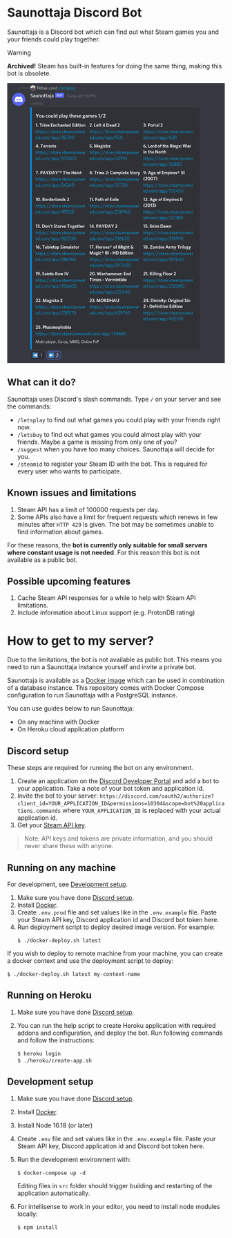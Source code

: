 # Saunottaja Discord Bot

Saunottaja is a Discord bot which can find out what Steam games you and your friends could play together.

> [!WARNING]
> **Archived!** Steam has built-in features for doing the same thing, making this bot is obsolete.

![Saunottaja letsplay command](doc/saunottaja-discord-bot.png)

## What can it do?

Saunottaja uses Discord's slash commands. Type `/` on your server and see the commands:

* `/letsplay` to find out what games you could play with your friends right now.
* `/letsbuy` to find out what games you could almost play with your friends. Maybe a game is missing from only one of you?
* `/suggest` when you have too many choices. Saunottaja will decide for you.
* `/steamid` to register your Steam ID with the bot. This is required for every user who wants to participate.

## Known issues and limitations

1. Steam API has a limit of 100000 requests per day. 
2. Some APIs also have a limit for frequent requests which renews in few minutes after `HTTP 429` is given. The bot may be sometimes unable to find information about games.
   
For these reasons, the **bot is currently only suitable for small servers where constant usage is not needed**. For this reason this bot is not available as a public bot. 

## Possible upcoming features

1. Cache Steam API responses for a while to help with Steam API limitations.
2. Include information about Linux support (e.g. ProtonDB rating)

# How to get to my server?

Due to the limitations, the bot is not available as public bot. This means you need to run a Saunottaja instance yourself and invite a private bot.

Saunottaja is available as a [Docker image](https://hub.docker.com/r/nitue/saunottaja) which can be used in combination of a database instance. This repository comes with Docker Compose configuration to run Saunottaja with a PostgreSQL instance.

You can use guides below to run Saunottaja:

- On any machine with Docker
- On Heroku cloud application platform

## Discord setup

These steps are required for running the bot on any environment.

1. Create an application on the [Discord Developer Portal](https://discord.com/developers/applications) and add a bot to your application. Take a note of your bot token and application id.
2. Invite the bot to your server: `https://discord.com/oauth2/authorize?client_id=YOUR_APPLICATION_ID&permissions=10304&scope=bot%20applications.commands` where `YOUR_APPLICATION_ID` is replaced with your actual application id.
3. Get your [Steam API key](https://steamcommunity.com/dev/apikey).

> Note: API keys and tokens are private information, and you should never share these with anyone.

## Running on any machine

For development, see [Development setup](#development-setup).

1. Make sure you have done [Discord setup](#discord-setup).
2. Install [Docker](https://www.docker.com/).
3. Create `.env.prod` file and set values like in the `.env.example` file. Paste your Steam API key, Discord application id and Discord bot token here.
4. Run deployment script to deploy desired image version. For example:
   ```shell
   $ ./docker-deploy.sh latest
   ```

If you wish to deploy to remote machine from your machine, you can create a docker context and use the deployment script to deploy:
```shell
$ ./docker-deploy.sh latest my-context-name
```

## Running on Heroku

1. Make sure you have done [Discord setup](#discord-setup).
2. You can run the help script to create Heroku application with required addons and configuration, and deploy the bot. Run following commands and follow the instructions:

    ```shell
    $ heroku login
    $ ./heroku/create-app.sh
    ```

## Development setup

1. Make sure you have done [Discord setup](#discord-setup).
2. Install [Docker](https://www.docker.com/).
3. Install Node 16.18 (or later)
4. Create `.env` file and set values like in the `.env.example` file. Paste your Steam API key, Discord application id and Discord bot token here.
5. Run the development environment with:

    ```shell
    $ docker-compose up -d
    ```

    Editing files in `src` folder should trigger building and restarting of the application automatically.

6. For intellisense to work in your editor, you need to install node modules locally:

    ```shell
    $ npm install
    ```

